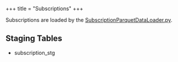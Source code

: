 +++
title = "Subscriptions"
+++

Subscriptions are loaded by the [SubscriptionParquetDataLoader.py](https://www-github3.cisco.com/cxe/cp-asset-data-pipeline/blob/master/glue/cp-asset-data-import-job/csco/dp/job/SubscriptionParquetDataLoader.py).

## Staging Tables
- subscription_stg
